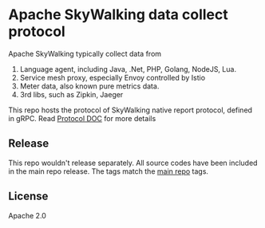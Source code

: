 # Apache SkyWalking data collect protocol
Apache SkyWalking typically collect data from 
1. Language agent, including Java, .Net, PHP, Golang, NodeJS, Lua.
1. Service mesh proxy, especially Envoy controlled by Istio
1. Meter data, also known pure metrics data.
1. 3rd libs, such as Zipkin, Jaeger

This repo hosts the protocol of SkyWalking native report protocol, defined in gRPC. Read [Protocol DOC](https://github.com/apache/skywalking/blob/master/docs/en/protocols/README.md#probe-protocols) for more details

## Release
This repo wouldn't release separately. All source codes have been included in the main repo release. The tags match the [main repo](https://github.com/apache/skywalking) tags.

## License
Apache 2.0
